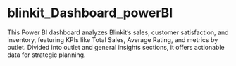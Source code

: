 # blinkit_Dashboard_powerBI
This Power BI dashboard analyzes Blinkit’s sales, customer satisfaction, and inventory, featuring KPIs like Total Sales, Average Rating, and metrics by outlet. Divided into outlet and general insights sections, it offers actionable data for strategic planning.
